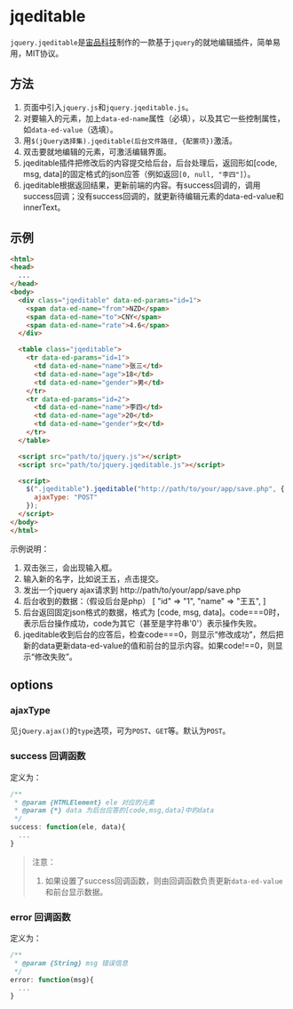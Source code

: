 # jqeditable

`jquery.jqeditable`是[宙品科技](http://zeupin.com)制作的一款基于`jquery`的就地编辑插件，简单易用，MIT协议。

## 方法

1. 页面中引入`jquery.js`和`jquery.jqeditable.js`。
2. 对要输入的元素，加上`data-ed-name`属性（必填），以及其它一些控制属性，如`data-ed-value`（选填）。
3. 用`$(jQuery选择集).jqeditable(后台文件路径, {配置项})`激活。
4. 双击要就地编辑的元素，可激活编辑界面。
5. jqeditable插件把修改后的内容提交给后台，后台处理后，返回形如[code, msg, data]的固定格式的json应答（例如返回`[0, null, "李四"]`）。
6. jqeditable根据返回结果，更新前端的内容。有success回调的，调用success回调；没有success回调的，就更新待编辑元素的data-ed-value和innerText。

## 示例

```html
<html>
<head>
  ...
</head>
<body>
  <div class="jqeditable" data-ed-params="id=1">
    <span data-ed-name="from">NZD</span>
    <span data-ed-name="to">CNY</span>
    <span data-ed-name="rate">4.6</span>
  </div>

  <table class="jqeditable">
    <tr data-ed-params="id=1">
      <td data-ed-name="name">张三</td>
      <td data-ed-name="age">18</td>
      <td data-ed-name="gender">男</td>
    </tr>
    <tr data-ed-params="id=2">
      <td data-ed-name="name">李四</td>
      <td data-ed-name="age">20</td>
      <td data-ed-name="gender">女</td>
    </tr>
  </table>

  <script src="path/to/jquery.js"></script>
  <script src="path/to/jquery.jqeditable.js"></script>

  <script>
    $(".jqeditable").jqeditable("http://path/to/your/app/save.php", {
      ajaxType: "POST"
    });
  </script>
</body>
</html>
```

示例说明：
1. 双击张三，会出现输入框。
2. 输入新的名字，比如说王五，点击提交。
3. 发出一个jquery ajax请求到 http://path/to/your/app/save.php
4. 后台收到的数据：（假设后台是php）
    [
      "id" => "1",
      "name" => "王五",
    ]
5. 后台返回固定json格式的数据，格式为 [code, msg, data]。code===0时，表示后台操作成功，code为其它（甚至是字符串'0'）表示操作失败。
6. jqeditable收到后台的应答后，检查code===0，则显示“修改成功”，然后把新的data更新data-ed-value的值和前台的显示内容。如果code!==0，则显示“修改失败”。

## options

### ajaxType

见`jQuery.ajax()`的`type`选项，可为`POST`、`GET`等。默认为`POST`。

### success 回调函数

定义为：

```js
/**
 * @param {HTMLElement} ele 对应的元素
 * @param {*} data 为后台应答的[code,msg,data]中的data
 */
success: function(ele, data){
  ...
}
```

> 注意：
> 1. 如果设置了success回调函数，则由回调函数负责更新`data-ed-value`和前台显示数据。

### error 回调函数

定义为：

```js
/**
 * @param {String} msg 错误信息
 */
error: function(msg){
  ...
}
```